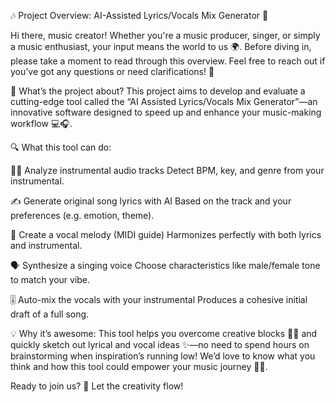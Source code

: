 🎶 Project Overview: AI-Assisted Lyrics/Vocals Mix Generator 🎤

Hi there, music creator! Whether you're a music producer, singer, or simply a music enthusiast, your input means the world to us 🌍. Before diving in, please take a moment to read through this overview. Feel free to reach out if you’ve got any questions or need clarifications! 💬

🧠 What’s the project about? 
This project aims to develop and evaluate a cutting-edge tool called the “AI Assisted Lyrics/Vocals Mix Generator”—an innovative software designed to speed up and enhance your music-making workflow 💻🎧.

🔍 What this tool can do:

🕵️‍♂️ Analyze instrumental audio tracks 
Detect BPM, key, and genre from your instrumental.

✍️ Generate original song lyrics with AI 
Based on the track and your preferences (e.g. emotion, theme).

🎼 Create a vocal melody (MIDI guide) 
Harmonizes perfectly with both lyrics and instrumental.

🗣️ Synthesize a singing voice 
Choose characteristics like male/female tone to match your vibe.

🎚️ Auto-mix the vocals with your instrumental 
Produces a cohesive initial draft of a full song.

💡 Why it’s awesome:
This tool helps you overcome creative blocks 🚫🧱 and quickly sketch out lyrical and vocal ideas ✨—no need to spend hours on brainstorming when inspiration’s running low!
We’d love to know what you think and how this tool could empower your music journey 🎵🚀.

Ready to join us? 🌈 Let the creativity flow!
